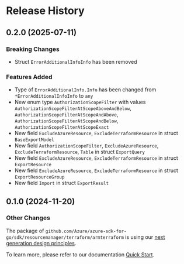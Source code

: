 # Release History

## 0.2.0 (2025-07-11)
### Breaking Changes

- Struct `ErrorAdditionalInfoInfo` has been removed

### Features Added

- Type of `ErrorAdditionalInfo.Info` has been changed from `*ErrorAdditionalInfoInfo` to `any`
- New enum type `AuthorizationScopeFilter` with values `AuthorizationScopeFilterAtScopeAboveAndBelow`, `AuthorizationScopeFilterAtScopeAndAbove`, `AuthorizationScopeFilterAtScopeAndBelow`, `AuthorizationScopeFilterAtScopeExact`
- New field `ExcludeAzureResource`, `ExcludeTerraformResource` in struct `BaseExportModel`
- New field `AuthorizationScopeFilter`, `ExcludeAzureResource`, `ExcludeTerraformResource`, `Table` in struct `ExportQuery`
- New field `ExcludeAzureResource`, `ExcludeTerraformResource` in struct `ExportResource`
- New field `ExcludeAzureResource`, `ExcludeTerraformResource` in struct `ExportResourceGroup`
- New field `Import` in struct `ExportResult`


## 0.1.0 (2024-11-20)
### Other Changes

The package of `github.com/Azure/azure-sdk-for-go/sdk/resourcemanager/terraform/armterraform` is using our [next generation design principles](https://azure.github.io/azure-sdk/general_introduction.html).

To learn more, please refer to our documentation [Quick Start](https://aka.ms/azsdk/go/mgmt).